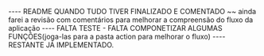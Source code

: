 
---- README QUANDO TUDO TIVER FINALIZADO E COMENTADO ~~ ainda farei a revisão com comentários para melhorar a compreensão do fluxo da aplicação
---- FALTA TESTE - FALTA COMPONETIZAR ALGUMAS FUNÇÕES(joga-las para a pasta action para melhorar o fluxo) ---- RESTANTE JÁ IMPLEMENTADO.
